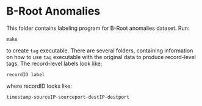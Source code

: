 # B-Root Anomalies

This folder contains labeling program for B-Root anomalies dataset.
Run:
```
make
```
to create `tag` executable. There are
several folders, containing information on how to use `tag` executable
with the original data to produce record-level tags.
The record-level labels look like:
```
recordID label
```
where recordID looks like:
```
timestamp-sourceIP-sourceport-destIP-destport
```